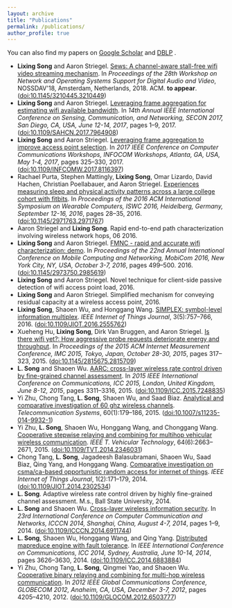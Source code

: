 ```yaml
---
layout: archive
title: "Publications"
permalink: /publications/
author_profile: true
---
```



  You can also find my papers on <u><a href="https://scholar.google.com/citations?user=WCom1CAAAAAJ&hl=en">Google Scholar</a></u> and <u><a href="http://dblp.uni-trier.de/pers/hd/s/Song:Lixing">DBLP</a></u> .

<!-- BEGIN BIBLIOGRAPHY /home/netscale/Dropbox/Apps/ShareLaTeX/lsong_cv/lsong_cv/lsong_cv -->
<!--
    DO NOT MODIFY THIS BIBLIOGRAPHY BY HAND!  IT IS MAINTAINED AUTOMATICALLY!
    YOUR CHANGES WILL BE LOST THE NEXT TIME IT IS UPDATED!
-->
<!-- Generated by: bib2xhtml -n Lixing Song -n L. Song -r -c -s empty /home/netscale/Dropbox/Apps/ShareLaTeX/lsong_cv/lsong_cv/lsong_cv.bib 20180425_pubs.html -->
<ul class="bib2xhtml">

</ul>

<!-- END BIBLIOGRAPHY /home/netscale/Dropbox/Apps/ShareLaTeX/lsong_cv/lsong_cv/lsong_cv -->
</body></html>
<!-- BEGIN BIBLIOGRAPHY /home/netscale/Dropbox/Apps/ShareLaTeX/lsong_cv/lsong_cv -->
<!--
    DO NOT MODIFY THIS BIBLIOGRAPHY BY HAND!  IT IS MAINTAINED AUTOMATICALLY!
    YOUR CHANGES WILL BE LOST THE NEXT TIME IT IS UPDATED!
-->
<!-- Generated by: bib2xhtml -n Lixing Song -n L. Song -r -c -s empty /home/netscale/Dropbox/Apps/ShareLaTeX/lsong_cv/lsong_cv.bib 20180425_pubs.html -->
<ul class="bib2xhtml">

<!-- Authors: textbfLixing Song and Aaron Striegel -->
<li><a name="nossdav18"></a><b>Lixing Song</b> and
  Aaron Striegel.
<a href="https://doi.org/10.1145/3210445.3210449">Sews: A channel-aware
  stall-free wifi video streaming mechanism</a>.
In <cite>Proceedings of the 28th Workshop on Network and Operating Systems
  Support for Digital Audio and Video</cite>, NOSSDAV'18, Amsterdam,
  Netherlands, 2018. ACM.
<b>to appear</b>.
(<a href="http://dx.doi.org/10.1145/3210445.3210449">doi:10.1145/3210445.3210449</a>)</li>

<!-- Authors: textbfLixing Song and Aaron Striegel -->
<li><a name="DBLP:conf/secon/SongS17"></a><b>Lixing Song</b> and
  Aaron Striegel.
<a href="https://doi.org/10.1109/SAHCN.2017.7964908">Leveraging frame
  aggregation for estimating wifi available bandwidth</a>.
In <cite>14th Annual IEEE International Conference on Sensing, Communication,
  and Networking, SECON 2017, San Diego, CA, USA, June 12-14, 2017</cite>,
  pages 1&ndash;9, 2017.
(<a href="http://dx.doi.org/10.1109/SAHCN.2017.7964908">doi:10.1109/SAHCN.2017.7964908</a>)</li>

<!-- Authors: textbfLixing Song and Aaron Striegel -->
<li><a name="DBLP:conf/infocom/SongS17"></a><b>Lixing Song</b> and
  Aaron Striegel.
<a href="https://doi.org/10.1109/INFCOMW.2017.8116397">Leveraging frame
  aggregation to improve access point selection</a>.
In <cite>2017 IEEE Conference on Computer Communications Workshops, INFOCOM
  Workshops, Atlanta, GA, USA, May 1-4, 2017</cite>, pages 325&ndash;330, 2017.
(<a href="http://dx.doi.org/10.1109/INFCOMW.2017.8116397">doi:10.1109/INFCOMW.2017.8116397</a>)</li>

<!-- Authors: Rachael Purta and Stephen Mattingly and textbfLixing Song and
  Omar Lizardo and David Hachen and Christian Poellabauer and Aaron Striegel
  -->
<li><a name="DBLP:conf/iswc/PurtaMSLHPS16"></a>Rachael Purta, Stephen
  Mattingly, <b>Lixing Song</b>, Omar Lizardo,
  David Hachen, Christian Poellabauer, and
  Aaron Striegel.
<a href="http://doi.acm.org/10.1145/2971763.2971767">Experiences measuring
  sleep and physical activity patterns across a large college cohort with
  fitbits</a>.
In <cite>Proceedings of the 2016 ACM International Symposium on Wearable
  Computers, ISWC 2016, Heidelberg, Germany, September 12-16, 2016</cite>,
  pages 28&ndash;35, 2016.
(<a href="http://dx.doi.org/10.1145/2971763.2971767">doi:10.1145/2971763.2971767</a>)</li>

<!-- Authors: Aaron Striegel and textbfLixing Song -->
<li><a name="patent:fmnc"></a>Aaron Striegel and
  <b>Lixing Song</b>.
Rapid end-to-end path characterization involving wireless network hops, 06
  2016.</li>

<!-- Authors: textbfLixing Song and Aaron Striegel -->
<li><a name="DBLP:demo/mobicom/SongS16"></a><b>Lixing Song</b> and
  Aaron Striegel.
<a href="http://doi.acm.org/10.1145/2973750.2985619">FMNC - rapid and
  accurate wifi characterization: demo</a>.
In <cite>Proceedings of the 22nd Annual International Conference on Mobile
  Computing and Networking, MobiCom 2016, New York City, NY, USA, October 3-7,
  2016</cite>, pages 499&ndash;500. 2016.
(<a href="http://dx.doi.org/10.1145/2973750.2985619">doi:10.1145/2973750.2985619</a>)</li>

<!-- Authors: textbfLixing Song and Aaron Striegel -->
<li><a name="patent:active"></a><b>Lixing Song</b> and
  Aaron Striegel.
Novel technique for client-side passive detection of wifi access point load,
  2016.</li>

<!-- Authors: textbfLixing Song and Aaron Striegel -->
<li><a name="patent:passive"></a><b>Lixing Song</b> and
  Aaron Striegel.
Simplified mechanism for conveying residual capacity at a wireless access
  point, 2016.</li>

<!-- Authors: textbfLixing Song and Shaoen Wu and Honggang Wang -->
<li><a name="DBLP:journals/iotj/SongWW16"></a><b>Lixing Song</b>, Shaoen
  Wu, and Honggang Wang.
<a href="http://dx.doi.org/10.1109/JIOT.2016.2555762">SIMPLEX: symbol-level
  information multiplex</a>.
<cite>IEEE Internet of Things Journal</cite>, 3(5):757&ndash;766, 2016.
(<a href="http://dx.doi.org/10.1109/JIOT.2016.2555762">doi:10.1109/JIOT.2016.2555762</a>)</li>

<!-- Authors: Xueheng Hu and textbfLixing Song and Dirk Van Bruggen and Aaron
  Striegel -->
<li><a name="DBLP:conf/imc/HuSBS15"></a>Xueheng Hu, <b>Lixing
  Song</b>, Dirk&nbsp;Van Bruggen, and Aaron Striegel.
<a href="http://doi.acm.org/10.1145/2815675.2815709">Is there wifi yet?: How
  aggressive probe requests deteriorate energy and throughput</a>.
In <cite>Proceedings of the 2015 ACM Internet Measurement Conference, IMC
  2015, Tokyo, Japan, October 28-30, 2015</cite>, pages 317&ndash;323, 2015.
(<a href="http://dx.doi.org/10.1145/2815675.2815709">doi:10.1145/2815675.2815709</a>)</li>

<!-- Authors: textbfL Song and Shaoen Wu -->
<li><a name="DBLP:conf/icc/SongW15"></a><strong><b>L. Song</b></strong> and Shaoen
  Wu.
<a href="http://dx.doi.org/10.1109/ICC.2015.7248835">AARC: cross-layer
  wireless rate control driven by fine-grained channel assessment</a>.
In <cite>2015 IEEE International Conference on Communications, ICC 2015,
  London, United Kingdom, June 8-12, 2015</cite>, pages 3311&ndash;3316, 2015.
(<a href="http://dx.doi.org/10.1109/ICC.2015.7248835">doi:10.1109/ICC.2015.7248835</a>)</li>

<!-- Authors: Yi Zhu and Chong Tang and textbfL Song and Shaoen Wu and Saad
  Biaz -->
<li><a name="DBLP:journals/telsys/Zhu0SWB15"></a>Yi&nbsp;Zhu, Chong Tang,
  <strong><b>L. Song</b></strong>, Shaoen Wu, and
  Saad Biaz.
<a href="http://dx.doi.org/10.1007/s11235-014-9932-1">Analytical and
  comparative investigation of 60 ghz wireless channels</a>.
<cite>Telecommunication Systems</cite>, 60(1):179&ndash;186, 2015.
(<a href="http://dx.doi.org/10.1007/s11235-014-9932-1">doi:10.1007/s11235-014-9932-1</a>)</li>

<!-- Authors: Yi Zhu and textbfL Song and Shaoen Wu and Honggang Wang and
  Chonggang Wang -->
<li><a name="DBLP:journals/tvt/ZhuSWWW15"></a>Yi&nbsp;Zhu, <strong><b>L. Song</b></strong>,
  Shaoen Wu, Honggang Wang, and
  Chonggang Wang.
<a href="http://dx.doi.org/10.1109/TVT.2014.2346031">Cooperative stepwise
  relaying and combining for multihop vehicular wireless communication</a>.
<cite>IEEE T. Vehicular Technology</cite>, 64(6):2663&ndash;2671, 2015.
(<a href="http://dx.doi.org/10.1109/TVT.2014.2346031">doi:10.1109/TVT.2014.2346031</a>)</li>

<!-- Authors: Chong Tang and textbfL Song and Jagadeesh Balasubramani and
  Shaoen Wu and Saad Biaz and Qing Yang and Honggang Wang -->
<li><a name="DBLP:journals/iotj/0001SBWBYW14"></a>Chong Tang, <strong><b>L. Song</b></strong>,
  Jagadeesh Balasubramani, Shaoen Wu,
  Saad Biaz, Qing Yang, and
  Honggang Wang.
<a href="http://dx.doi.org/10.1109/JIOT.2014.2302534">Comparative investigation
  on csma/ca-based opportunistic random access for internet of things</a>.
<cite>IEEE Internet of Things Journal</cite>, 1(2):171&ndash;179, 2014.
(<a href="http://dx.doi.org/10.1109/JIOT.2014.2302534">doi:10.1109/JIOT.2014.2302534</a>)</li>

<!-- Authors: textbfL Song -->
<li><a name="song2014adaptive"></a><strong><b>L. Song</b></strong>.
Adaptive wireless rate control driven by highly fine-grained channel
  assessment.
M.s., Ball State University, 2014.</li>

<!-- Authors: textbfL Song and Shaoen Wu -->
<li><a name="DBLP:conf/icccn/SongW14"></a><strong><b>L. Song</b></strong> and Shaoen
  Wu.
<a href="http://dx.doi.org/10.1109/ICCCN.2014.6911744">Cross-layer wireless
  information security</a>.
In <cite>23rd International Conference on Computer Communication and Networks,
  ICCCN 2014, Shanghai, China, August 4-7, 2014</cite>, pages 1&ndash;9, 2014.
(<a href="http://dx.doi.org/10.1109/ICCCN.2014.6911744">doi:10.1109/ICCCN.2014.6911744</a>)</li>

<!-- Authors: textbfL Song and Shaoen Wu and Honggang Wang and Qing Yang -->
<li><a name="DBLP:conf/icc/SongWWY14"></a><strong><b>L. Song</b></strong>, Shaoen Wu,
  Honggang Wang, and Qing Yang.
<a href="http://dx.doi.org/10.1109/ICC.2014.6883884">Distributed mapreduce
  engine with fault tolerance</a>.
In <cite>IEEE International Conference on Communications, ICC 2014, Sydney,
  Australia, June 10-14, 2014</cite>, pages 3626&ndash;3630, 2014.
(<a href="http://dx.doi.org/10.1109/ICC.2014.6883884">doi:10.1109/ICC.2014.6883884</a>)</li>

<!-- Authors: Yi Zhu and Chong Tang and textbfL Song and Qingmei Yao and Shaoen
  Wu -->
<li><a name="DBLP:conf/globecom/ZhuTSYW12"></a>Yi&nbsp;Zhu, Chong Tang,
  <strong><b>L. Song</b></strong>, Qingmei Yao, and
  Shaoen Wu.
<a href="http://dx.doi.org/10.1109/GLOCOM.2012.6503777">Cooperative binary
  relaying and combining for multi-hop wireless communication</a>.
In <cite>2012 IEEE Global Communications Conference, GLOBECOM 2012,
  Anaheim, CA, USA, December 3-7, 2012</cite>, pages 4205&ndash;4210, 2012.
(<a href="http://dx.doi.org/10.1109/GLOCOM.2012.6503777">doi:10.1109/GLOCOM.2012.6503777</a>)</li>

</ul>

